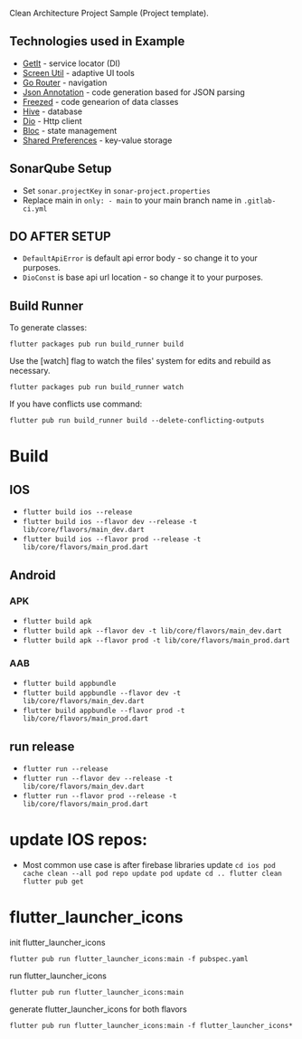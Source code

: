
Clean Architecture Project Sample (Project template).

## Technologies used in Example

* [GetIt](https://pub.dev/packages/get_it) - service locator (DI)
* [Screen Util](https://pub.dev/packages/flutter_screenutil) - adaptive UI tools
* [Go Router](https://pub.dev/packages/go_router) - navigation
* [Json Annotation](https://pub.dev/packages/json_annotation) - code generation based for JSON parsing
* [Freezed](https://pub.dev/packages/freezed_annotation) - code genearion of data classes
* [Hive](https://pub.dev/packages/hive) - database
* [Dio](https://pub.dev/packages/dio) - Http client
* [Bloc](https://pub.dev/packages/flutter_bloc) - state management
* [Shared Preferences](https://pub.dev/packages/shared_preferences) - key-value storage

## SonarQube Setup

* Set `sonar.projectKey` in `sonar-project.properties`
* Replace main in `only: - main` to your main branch name in `.gitlab-ci.yml`

## DO AFTER SETUP

* `DefaultApiError` is default api error body - so change it to your purposes.
* `DioConst` is base api url location - so change it to your purposes.

## Build Runner

To generate classes:

`flutter packages pub run build_runner build`

Use the [watch] flag to watch the files' system for edits and rebuild as necessary.

`flutter packages pub run build_runner watch`

If you have conflicts use command:

`flutter pub run build_runner build --delete-conflicting-outputs`

# Build
## IOS
* `flutter build ios --release`
* `flutter build ios --flavor dev --release -t lib/core/flavors/main_dev.dart`
* `flutter build ios --flavor prod --release -t lib/core/flavors/main_prod.dart`

## Android
### APK
* `flutter build apk`
* `flutter build apk --flavor dev -t lib/core/flavors/main_dev.dart`
* `flutter build apk --flavor prod -t lib/core/flavors/main_prod.dart`

### AAB
* `flutter build appbundle`
* `flutter build appbundle --flavor dev -t lib/core/flavors/main_dev.dart`
* `flutter build appbundle --flavor prod -t lib/core/flavors/main_prod.dart`

## run release
* `flutter run --release`
* `flutter run --flavor dev --release -t lib/core/flavors/main_dev.dart`
* `flutter run --flavor prod --release -t lib/core/flavors/main_prod.dart`

# update IOS repos:
* Most common use case is after firebase libraries update
`cd ios
pod cache clean --all
pod repo update
pod update
cd ..
flutter clean
flutter pub get`

# flutter_launcher_icons
init flutter_launcher_icons

`flutter pub run flutter_launcher_icons:main -f pubspec.yaml`

run flutter_launcher_icons

`flutter pub run flutter_launcher_icons:main`

generate flutter_launcher_icons for both flavors

`flutter pub run flutter_launcher_icons:main -f flutter_launcher_icons*`